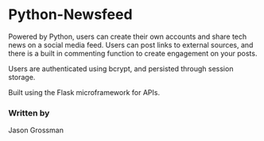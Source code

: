 # Python-Newsfeed
Powered by Python, users can create their own accounts and share tech news on a social media feed. Users can post links to external sources, and there is a built in commenting function to create engagement on your posts.

Users are authenticated using bcrypt, and persisted through session storage.

Built using the Flask microframework for APIs.

### Written by 
Jason Grossman
